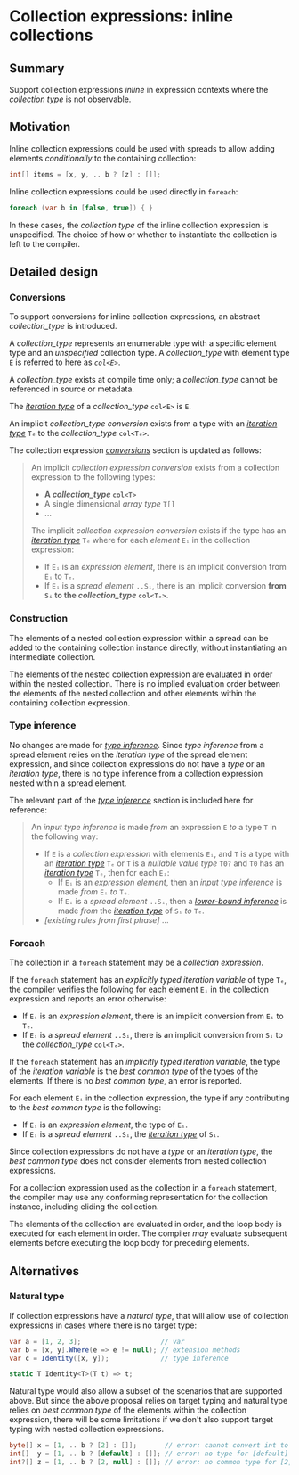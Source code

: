 # Collection expressions: inline collections

## Summary

Support collection expressions *inline* in expression contexts where the *collection type* is not observable.

## Motivation

Inline collection expressions could be used with spreads to allow adding elements *conditionally* to the containing collection:
```csharp
int[] items = [x, y, .. b ? [z] : []];
```

Inline collection expressions could be used directly in `foreach`:
```csharp
foreach (var b in [false, true]) { }
```
In these cases, the *collection type* of the inline collection expression is unspecified. The choice of how or whether to instantiate the collection is left to the compiler.

## Detailed design

### Conversions

To support conversions for inline collection expressions, an abstract *collection_type* is introduced.

A *collection_type* represents an enumerable type with a specific element type and an *unspecified* collection type.
A *collection_type* with element type `E` is referred to here as *`col<E>`*.

A *collection_type* exists at compile time only; a *collection_type* cannot be referenced in source or metadata.

The [*iteration type*](https://github.com/dotnet/csharpstandard/blob/standard-v6/standard/statements.md#1295-the-foreach-statement) of a *collection_type* `col<E>` is `E`.

An implicit *collection_type conversion* exists from a type with an [*iteration type*](https://github.com/dotnet/csharpstandard/blob/standard-v6/standard/statements.md#1295-the-foreach-statement) `Tₑ` to the *collection_type* `col<Tₑ>`.

The collection expression [*conversions*](https://github.com/dotnet/csharplang/blob/main/proposals/csharp-12.0/collection-expressions.md#conversions) section is updated as follows:

> An implicit *collection expression conversion* exists from a collection expression to the following types:
> * **A *collection_type* `col<T>`**
> * A single dimensional *array type* `T[]`
> * ...
> 
> The implicit *collection expression conversion* exists if the type has an [*iteration type*](https://github.com/dotnet/csharpstandard/blob/standard-v6/standard/statements.md#1295-the-foreach-statement) `Tₑ` where for each *element* `Eᵢ` in the collection expression:
> * If `Eᵢ` is an *expression element*, there is an implicit conversion from `Eᵢ` to `Tₑ`.
> * If `Eᵢ` is a *spread element* `..Sᵢ`, there is an implicit conversion **from `Sᵢ` to the *collection_type* `col<Tₑ>`**.

### Construction

The elements of a nested collection expression within a spread can be added to the containing collection instance directly, without instantiating an intermediate collection.

The elements of the nested collection expression are evaluated in order within the nested collection. There is no implied evaluation order between the elements of the nested collection and other elements within the containing collection expression.

### Type inference

No changes are made for [*type inference*](https://github.com/dotnet/csharplang/blob/main/proposals/csharp-12.0/collection-expressions.md#type-inference).
Since *type inference* from a spread element relies on the *iteration type* of the spread element expression, and since collection expressions do not have a *type* or an *iteration type*, there is no type inference from a collection expression nested within a spread element.

The relevant part of the [*type inference*](https://github.com/dotnet/csharplang/blob/main/proposals/csharp-12.0/collection-expressions.md#type-inference) section is included here for reference:

> An *input type inference* is made *from* an expression `E` *to* a type `T` in the following way:
>
> * If `E` is a *collection expression* with elements `Eᵢ`, and `T` is a type with an [*iteration type*](https://github.com/dotnet/csharpstandard/blob/standard-v6/standard/statements.md#1295-the-foreach-statement) `Tₑ` or `T` is a *nullable value type* `T0?` and `T0` has an [*iteration type*](https://github.com/dotnet/csharpstandard/blob/standard-v6/standard/statements.md#1295-the-foreach-statement) `Tₑ`, then for each `Eᵢ`:
>   * If `Eᵢ` is an *expression element*, then an *input type inference* is made *from* `Eᵢ` *to* `Tₑ`.
>   * If `Eᵢ` is a *spread element* `..Sᵢ`, then a [*lower-bound inference*](https://github.com/dotnet/csharpstandard/blob/standard-v6/standard/expressions.md#116310-lower-bound-inferences) is made *from*  the [*iteration type*](https://github.com/dotnet/csharpstandard/blob/standard-v6/standard/statements.md#1295-the-foreach-statement) of `Sᵢ` *to* `Tₑ`.
> * *[existing rules from first phase]* ...

### Foreach

The collection in a `foreach` statement may be a *collection expression*.

If the `foreach` statement has an *explicitly typed iteration variable* of type `Tₑ`, the compiler verifies the following for each element `Eᵢ` in the collection expression and reports an error otherwise:
* If `Eᵢ` is an *expression element*, there is an implicit conversion from `Eᵢ` to `Tₑ`.
* If `Eᵢ` is a *spread element* `..Sᵢ`, there is an implicit conversion from `Sᵢ` to the *collection_type* `col<Tₑ>`.

If the `foreach` statement has an *implicitly typed iteration variable*, the type of the *iteration variable* is the [*best common type*](https://github.com/dotnet/csharpstandard/blob/standard-v6/standard/expressions.md#116315-finding-the-best-common-type-of-a-set-of-expressions) of the types of the elements. If there is no *best common type*, an error is reported.

For each element `Eᵢ` in the collection expression, the type if any contributing to the *best common type* is the following:
* If `Eᵢ` is an *expression element*, the type of `Eᵢ`.
* If `Eᵢ` is a *spread element* `..Sᵢ`, the [*iteration type*](https://github.com/dotnet/csharpstandard/blob/standard-v6/standard/statements.md#1295-the-foreach-statement) of `Sᵢ`.

Since collection expressions do not have a *type* or an *iteration type*, the *best common type* does not consider elements from nested collection expressions.

For a collection expression used as the collection in a `foreach` statement, the compiler may use any conforming representation for the collection instance, including eliding the collection.

The elements of the collection are evaluated in order, and the loop body is executed for each element in order. The compiler *may* evaluate subsequent elements before executing the loop body for preceding elements.

## Alternatives

### Natural type

If collection expressions have a *natural type*, that will allow use of collection expressions in cases where there is no target type:
```csharp
var a = [1, 2, 3];                    // var
var b = [x, y].Where(e => e != null); // extension methods
var c = Identity([x, y]);             // type inference

static T Identity<T>(T t) => t;
```

Natural type would also allow a subset of the scenarios that are supported above. But since the above proposal relies on target typing and natural type relies on *best common type* of the elements within the collection expression, there will be some limitations if we don't also support target typing with nested collection expressions.
```csharp
byte[] x = [1, .. b ? [2] : []];       // error: cannot convert int to byte
int[]  y = [1, .. b ? [default] : []]; // error: no type for [default]
int?[] z = [1, .. b ? [2, null] : []]; // error: no common type for [2, null]
```
